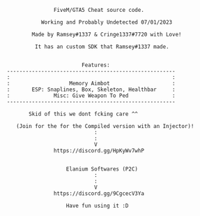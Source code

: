                         FiveM/GTA5 Cheat source code. 

                    Working and Probably Undetected 07/01/2023

                 Made by Ramsey#1337 & Cringe1337#7720 with Love!
                 
                  It has an custom SDK that Ramsey#1337 made. 
                 
                 
                                 Features:
         ------------------------------------------------------
         :                                                    :                      
         :                   Memory Aimbot                    :
         :       ESP: Snaplines, Box, Skeleton, Healthbar     :
         :              Misc: Give Weapon To Ped              :
         ------------------------------------------------------

                Skid of this we dont fcking care ^^

            (Join for the for the Compiled version with an Injector)!
                                     :
                                     :
                                     V
                        https://discord.gg/HpKyWv7whP
            
            
                            Elanium Softwares (P2C)
                                     :
                                     :
                                     V
                        https://discord.gg/9CgcecV3Ya

                            Have fun using it :D
